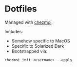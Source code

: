 # Dotfiles

Managed with [chezmoi](https://www.chezmoi.io/).  

Includes:

- Somehow specific to MacOS
- Specific to Solarized Dark
- Bootstrapped via:

```bash
chezmoi init <username> --apply
```
